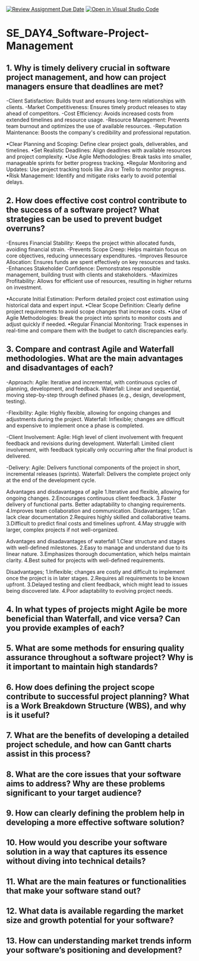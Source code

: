 [![Review Assignment Due Date](https://classroom.github.com/assets/deadline-readme-button-22041afd0340ce965d47ae6ef1cefeee28c7c493a6346c4f15d667ab976d596c.svg)](https://classroom.github.com/a/9pw6JKcu)
[![Open in Visual Studio Code](https://classroom.github.com/assets/open-in-vscode-2e0aaae1b6195c2367325f4f02e2d04e9abb55f0b24a779b69b11b9e10269abc.svg)](https://classroom.github.com/online_ide?assignment_repo_id=15688373&assignment_repo_type=AssignmentRepo)
# SE_DAY4_Software-Project-Management
## 1. Why is timely delivery crucial in software project management, and how can project managers ensure that deadlines are met?

-Client Satisfaction: Builds trust and ensures long-term relationships with clients.
-Market Competitiveness: Ensures timely product releases to stay ahead of competitors.
-Cost Efficiency: Avoids increased costs from extended timelines and resource usage.
-Resource Management: Prevents team burnout and optimizes the use of available resources.
-Reputation Maintenance: Boosts the company's credibility and professional reputation.

•Clear Planning and Scoping: Define clear project goals, deliverables, and timelines.
•Set Realistic Deadlines: Align deadlines with available resources and project complexity.
•Use Agile Methodologies: Break tasks into smaller, manageable sprints for better progress tracking.
•Regular Monitoring and Updates: Use project tracking tools like Jira or Trello to monitor progress.
•Risk Management: Identify and mitigate risks early to avoid potential delays.





## 2. How does effective cost control contribute to the success of a software project? What strategies can be used to prevent budget overruns?

-Ensures Financial Stability: Keeps the project within allocated funds, avoiding financial strain.
-Prevents Scope Creep: Helps maintain focus on core objectives, reducing unnecessary expenditures.
-Improves Resource Allocation: Ensures funds are spent effectively on key resources and tasks.
-Enhances Stakeholder Confidence: Demonstrates responsible management, building trust with clients and stakeholders.
-Maximizes Profitability: Allows for efficient use of resources, resulting in higher returns on investment.

•Accurate Initial Estimation: Perform detailed project cost estimation using historical data and expert input.
•Clear Scope Definition: Clearly define project requirements to avoid scope changes that increase costs.
•Use of Agile Methodologies: Break the project into sprints to monitor costs and adjust quickly if needed.
•Regular Financial Monitoring: Track expenses in real-time and compare them with the budget to catch discrepancies early.





## 3. Compare and contrast Agile and Waterfall methodologies. What are the main advantages and disadvantages of each?
-Approach:
Agile: Iterative and incremental, with continuous cycles of planning, development, and feedback.
Waterfall: Linear and sequential, moving step-by-step through defined phases (e.g., design, development, testing).

-Flexibility:
Agile: Highly flexible, allowing for ongoing changes and adjustments during the project.
Waterfall: Inflexible; changes are difficult and expensive to implement once a phase is completed.

-Client Involvement:
Agile: High level of client involvement with frequent feedback and revisions during development.
Waterfall: Limited client involvement, with feedback typically only occurring after the final product is delivered.

-Delivery:
Agile: Delivers functional components of the project in short, incremental releases (sprints).
Waterfall: Delivers the complete project only at the end of the development cycle.

Advantages and disdavantagea of agile
1.Iterative and flexible, allowing for ongoing changes.
2.Encourages continuous client feedback.
3.Faster delivery of functional parts.
Better adaptability to changing requirements.
4.Improves team collaboration and communication.
Disdavantages;
1.Can lack clear documentation
2.Requires highly skilled and collaborative teams.
3.Difficult to predict final costs and timelines upfront.
4.May struggle with larger, complex projects if not well-organized.

Advantages and disadavantages of waterfall
1.Clear structure and stages with well-defined milestones.
2.Easy to manage and understand due to its linear nature.
3.Emphasizes thorough documentation, which helps maintain clarity.
4.Best suited for projects with well-defined requirements.

Disadvantages;
1.Inflexible; changes are costly and difficult to implement once the project is in later stages.
2.Requires all requirements to be known upfront.
3.Delayed testing and client feedback, which might lead to issues being discovered late.
4.Poor adaptability to evolving project needs.

## 4. In what types of projects might Agile be more beneficial than Waterfall, and vice versa? Can you provide examples of each?
## 5. What are some methods for ensuring quality assurance throughout a software project? Why is it important to maintain high standards?
## 6. How does defining the project scope contribute to successful project planning? What is a Work Breakdown Structure (WBS), and why is it useful?
## 7. What are the benefits of developing a detailed project schedule, and how can Gantt charts assist in this process?
## 8. What are the core issues that your software aims to address? Why are these problems significant to your target audience?
## 9. How can clearly defining the problem help in developing a more effective software solution?
## 10. How would you describe your software solution in a way that captures its essence without diving into technical details?
## 11. What are the main features or functionalities that make your software stand out?
## 12. What data is available regarding the market size and growth potential for your software?
## 13. How can understanding market trends inform your software’s positioning and development?
